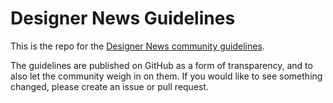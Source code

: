 # Designer News Guidelines

This is the repo for the [Designer News community guidelines](https://news.layervault.com/about). 

The guidelines are published on GitHub as a form of transparency, and to also let the community weigh
in on them. If you would like to see something changed, please create an issue or pull request.


